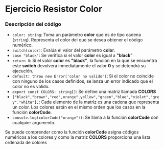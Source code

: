 # Ejercicio Resistor Color

### Descripción del código

-  `color: string`: Toma un parámetro **color** que es de tipo cadena (`string`). Representa el color del que se desea obtener el código numérico.
- `switch(color)`: Evalúa el valor del parámetro **color**.
- `case "black"`: Se verifica si el valor **color** es igual a **"black"**
- `return 0`: Si el valor **color** es **"black"**, la función en la que se encuentra este **switch** devolverá inmediatamente el valor **0** y se detendrá su ejecución. 
- `default: throw new Error('color no valido')`: Si el color no coincide con ninguno de los casos definidos, se lanza un error indicado que el color no es valido.
- `export const COLORS: string[]`: Se define una matriz llamada **COLORS** 
- `["black","brown","red",orange",yellow","green","blue","violet","grey","white"];`: Cada elemento de la matriz es una cadena que representa un color. Los colores están en el mismo orden que los casos en la función **colorCode**.
- `console.log(colorCode("orange"))`: Se llama a la función **colorCode** con cualquier argumento.


Se puede comprender como la función **colorCode** asigna códigos numéricos a los colores y como la matriz **COLORS** proporciona una lista ordenada de colores